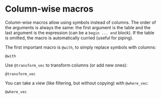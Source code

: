 # Column-wise macros

Column-wise macros allow using symbols instead of columns. The order of the arguments is always the same: the first argument is the table and the last argument is the expression (can be a `begin ... end` block). If the table is omitted, the macro is automatically curried (useful for piping).

The first important macro is `@with`, to simply replace symbols with columns:

```@docs
@with
```

Use `@transform_vec` to transform columns (or add new ones):

```@docs
@transform_vec
```

You can take a view (like filtering, but without copying) with `@where_vec`:

```@docs
@where_vec
```
